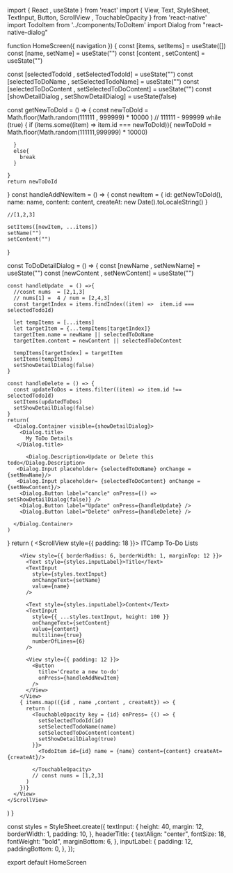 
import { React ,  useState } from 'react'
import { View, Text, StyleSheet, TextInput, Button, ScrollView , TouchableOpacity } from 'react-native'
import TodoItem from '../components/ToDoItem'
import Dialog from "react-native-dialog"

function HomeScreen({ navigation }) {
  const [items, setItems] = useState([])
  const [name, setName] = useState("")
  const  [content , setContent] = useState("")
  
  const [selectedTodoId , setSelectedTodoId] = useState("")
  const [selectedToDoName , setSelectedTodoName] = useState("")
  const [selectedToDoContent , setSelectedToDoContent] = useState("")
  const [showDetailDialog , setShowDetailDialog] = useState(false)

  const getNewToDoId = () => {
    const newToDoId = Math.floor(Math.random(111111 , 999999) * 10000 ) // 111111 - 999999
    while (true) {
      if (items.some((item) => item.id === newToDoId)){
        newToDoId = Math.floor(Math.random(111111,999999) * 10000)

      }
      else{
        break
      }

    }
    return newToDoId
  }
  const handleAddNewItem = () => {
    const newItem = {
      id: getNewToDoId(),
      name: name,
      content: content,
      createAt: new Date().toLocaleString()
    }

    //[1,2,3]

    setItems([newItem, ...items])
    setName("")
    setContent("")
  }

  const ToDoDetailDialog = () => {
    const [newName , setNewName] = useState("")
    const [newContent , setNewContent] = useState("")

    const handleUpdate  = () =>{
      //cosnt nums  = [2,1,3]
      // nums[1] =  4 / num = [2,4,3] 
      const targetIndex = items.findIndex((item) =>  item.id === selectedTodoId)
      
      let tempItems = [...items]
      let targetItem = {...tempItems[targetIndex]}
      targetItem.name = newName || selectedToDoName
      targetItem.content = newContent || selectedToDoContent

      tempItems[targetIndex] = targetItem
      setItems(tempItems)
      setShowDetailDialog(false)
    }

    const handleDelete = () => {
      const updateToDos = items.filter((item) => item.id !== selectedTodoId)
      setItems(updatedToDos)
      setShowDetailDialog(false)
    }
    return(
      <Dialog.Container visible={showDetailDialog}>
        <Dialog.title>
          My ToDo Details     
       </Dialog.title>

          <Dialog.Description>Update or Delete this todo</Dialog.Description>
       <Dialog.Input placeholder= {selectedToDoName} onChange = {setNewName}/>
       <Dialog.Input placeholder= {selectedToDoContent} onChange = {setNewContent}/>
        <Dialog.Button label="cancle" onPress={() => setShowDetailDialog(false)} />
        <Dialog.Button label="Update" onPress={handleUpdate} />
        <Dialog.Button label="Delete" onPress={handleDelete} />

      </Dialog.Container>
    )
  }
  return (
    <ScrollView style={{ padding: 18 }}>
      <ToDoDetailDialog />
      <View>
        <Text style={styles.headerTitle}>ITCamp To-Do Lists</Text>

        <View style={{ borderRadius: 6, borderWidth: 1, marginTop: 12 }}>
          <Text style={styles.inputLabel}>Title</Text>
          <TextInput
            style={styles.textInput}
            onChangeText={setName}
            value={name}
          />

          <Text style={styles.inputLabel}>Content</Text>
          <TextInput
            style={{ ...styles.textInput, height: 100 }}
            onChangeText={setContent}
            value={content}
            multiline={true}
            numberOfLines={6}
          />

          <View style={{ padding: 12 }}>
            <Button
              title='Create a new to-do'
              onPress={handleAddNewItem}
            />
          </View>
        </View>
        { items.map(({id , name ,content , createAt}) => {
          return (
            <TouchableOpacity key = {id} onPress= {() => {
              setSelectedTodoId(id)
              setSelectedTodoName(name)
              setSelectedToDoContent(content)
              setShowDetailDialog(true)
            }}>
              <TodoItem id={id} name = {name} content={content} createAt={createAt}/>

            </TouchableOpacity>
            // const nums = [1,2,3]
          )
        })}
      </View>
    </ScrollView>
  )
}

const styles = StyleSheet.create({
  textInput: {
    height: 40,
    margin: 12,
    borderWidth: 1,
    padding: 10,
  },
  headerTitle: {
    textAlign: "center",
    fontSize: 18,
    fontWeight: "bold",
    marginBottom: 6,
  },
  inputLabel: {
    padding: 12,
    paddingBottom: 0,
  },
});

export default HomeScreen
